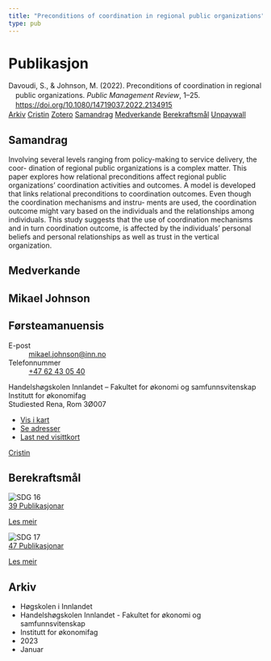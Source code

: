 ```yaml
---
title: "Preconditions of coordination in regional public organizations"
type: pub
---
```

<h1>Publikasjon</h1>
<article id="csl-bib-container-PM2PWNHR" class="csl-bib-container">
  <div class="csl-bib-body" style="line-height: 1.35; padding-left: 1em; text-indent:-1em;">
  <div class="csl-entry">Davoudi, S., &amp; Johnson, M. (2022). Preconditions of coordination in regional public organizations. <i>Public Management Review</i>, 1&#x2013;25. <a href="https://doi.org/10.1080/14719037.2022.2134915">https://doi.org/10.1080/14719037.2022.2134915</a></div>
</div>
  <div class="csl-bib-buttons">
    <a href="#taxonomy-article-PM2PWNHR" class="csl-bib-button">Arkiv</a>
    <a href="https://app.cristin.no/results/show.jsf?id=2120788" alt="Cristin URL" class="csl-bib-button">Cristin</a>
    <a href="http://zotero.org/groups/5022929/items/PM2PWNHR" alt="Zotero URL" class="csl-bib-button">Zotero</a>
    <a href="#abstract-article-PM2PWNHR" class="csl-bib-button">Samandrag</a>
    <a href="#contributors-article-PM2PWNHR" class="csl-bib-button">Medverkande</a>
    <a href="#sdg-article-PM2PWNHR" class="csl-bib-button">Berekraftsmål</a>
    <a href="https://doi.org/10.1080/14719037.2022.2134915" class="csl-bib-button">Unpaywall</a>
  </div>
  <div id="csl-bib-meta-container-PM2PWNHR"></div>
</article>
<div id="csl-bib-meta-PM2PWNHR" class="csl-bib-meta">
  <article id="abstract-article-PM2PWNHR" class="abstract-article">
    <h1>Samandrag</h1>
    Involving several levels ranging from policy-making to service delivery, the coor- dination of regional public organizations is a complex matter. This paper explores how relational preconditions affect regional public organizations’ coordination activities and outcomes. A model is developed that links relational preconditions to coordination outcomes. Even though the coordination mechanisms and instru- ments are used, the coordination outcome might vary based on the individuals and the relationships among individuals. This study suggests that the use of coordination mechanisms and in turn coordination outcome, is affected by the individuals’ personal beliefs and personal relationships as well as trust in the vertical organization.
  </article>
  <article id="contributors-article-PM2PWNHR" class="contributors-article">
    <h1>Medverkande</h1>
    <div class="personas">
<div class="vrtx-hinn-person-card">
<div class="photo">
<i class="lar la-user-circle missing-person"></i>
</div>
<div class="info">
<hgroup><h1>Mikael Johnson</h1>
<h2>Førsteamanuensis</h2>
</hgroup><dl>
<dt>E-post</dt>
<dd>
<a href="mailto:mikael.johnson@inn.no">mikael.johnson@inn.no</a>
</dd>
<dt>Telefonnummer</dt>
<dd><a href="tel:+4762430540">
+47 62 43 05 40
</a></dd>
</dl>
<p>
Handelshøgskolen Innlandet – Fakultet for økonomi og samfunnsvitenskap<br>
Institutt for økonomifag<br>
Studiested Rena,
Rom 3Ø007
</p>
<ul class="vrtx-hinn-links">
<li><a href="https://www.google.com/maps?q=61.13620,11.37454">Vis i kart</a></li>
<li><a href="https://www.inn.no/finn-en-ansatt/mikael-johnson.html#vrtx-hinn-addresses">Se adresser</a></li>
<li><a href="https://www.inn.no/finn-en-ansatt/mikael-johnson.html?vrtx=vcf">Last ned visittkort</a></li>
</ul>
</div>
</div>
<a href="https://app.cristin.no/persons/show.jsf?id=878661" alt="Cristin URL" class="personas-cristin">Cristin</a>
</div>
  </article>
  <article id="sdg-article-PM2PWNHR" class="sdg-article">
    <h1>Berekraftsmål</h1>
    <div class="sdg-container"><div id="sdg16" class="sdg">
<img src="{{< params subfolder >}}images/sdg/sdg16_no.png" class="image" alt="SDG 16">
<div class="sdg-overlay">
<a href="{{< params subfolder >}}no/archive/?sdg=16#archive" class="sdg-publication-count"><span>39</span> Publikasjonar</a>
<p><a href="https://www.fn.no/om-fn/fns-baerekraftsmaal/fred-rettferdighet-og-velfungerende-institusjoner?lang=nno-NO" class="sdg-read-more">Les meir</a></p>
</div>
</div> <div id="sdg17" class="sdg">
<img src="{{< params subfolder >}}images/sdg/sdg17_no.png" class="image" alt="SDG 17">
<div class="sdg-overlay">
<a href="{{< params subfolder >}}no/archive/?sdg=17#archive" class="sdg-publication-count"><span>47</span> Publikasjonar</a>
<p><a href="https://www.fn.no/om-fn/fns-baerekraftsmaal/samarbeid-for-aa-naa-maalene?lang=nno-NO" class="sdg-read-more">Les meir</a></p>
</div>
</div></div>
  </article>
  <article id="taxonomy-article-PM2PWNHR" class="taxonomy-article">
    <h1>Arkiv</h1>
    <ul>
      <li>Høgskolen i Innlandet</li>
      <li>Handelshøgskolen Innlandet - Fakultet for økonomi og samfunnsvitenskap</li>
      <li>Institutt for økonomifag</li>
      <li>2023</li>
      <li>Januar</li>
    </ul>
  </article>
</div>
